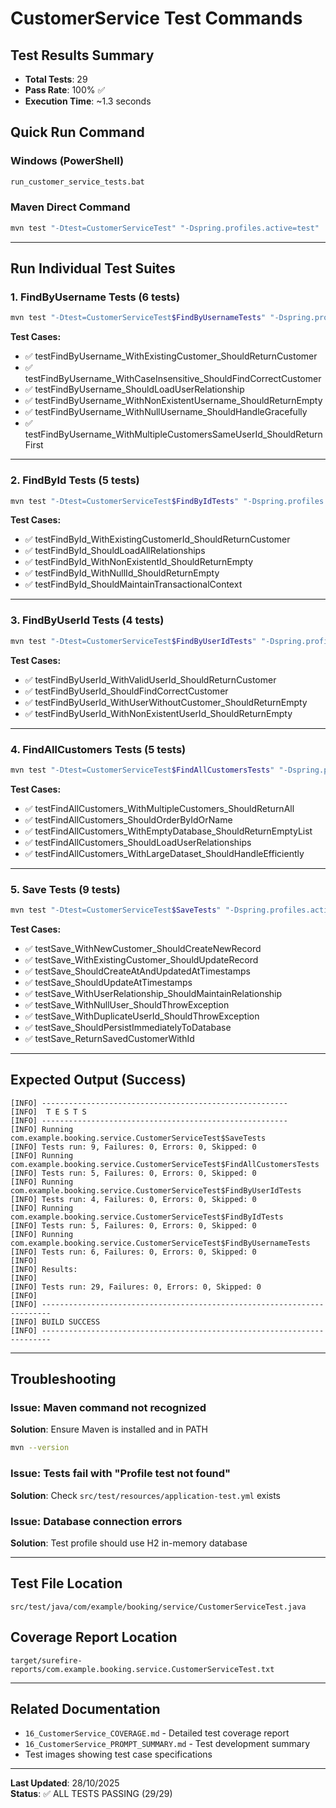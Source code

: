 # CustomerService Test Commands

## Test Results Summary
- **Total Tests**: 29
- **Pass Rate**: 100% ✅
- **Execution Time**: ~1.3 seconds

## Quick Run Command

### Windows (PowerShell)
```bash
run_customer_service_tests.bat
```

### Maven Direct Command
```bash
mvn test "-Dtest=CustomerServiceTest" "-Dspring.profiles.active=test"
```

---

## Run Individual Test Suites

### 1. FindByUsername Tests (6 tests)
```bash
mvn test "-Dtest=CustomerServiceTest$FindByUsernameTests" "-Dspring.profiles.active=test"
```

**Test Cases:**
- ✅ testFindByUsername_WithExistingCustomer_ShouldReturnCustomer
- ✅ testFindByUsername_WithCaseInsensitive_ShouldFindCorrectCustomer
- ✅ testFindByUsername_ShouldLoadUserRelationship
- ✅ testFindByUsername_WithNonExistentUsername_ShouldReturnEmpty
- ✅ testFindByUsername_WithNullUsername_ShouldHandleGracefully
- ✅ testFindByUsername_WithMultipleCustomersSameUserId_ShouldReturnFirst

---

### 2. FindById Tests (5 tests)
```bash
mvn test "-Dtest=CustomerServiceTest$FindByIdTests" "-Dspring.profiles.active=test"
```

**Test Cases:**
- ✅ testFindById_WithExistingCustomerId_ShouldReturnCustomer
- ✅ testFindById_ShouldLoadAllRelationships
- ✅ testFindById_WithNonExistentId_ShouldReturnEmpty
- ✅ testFindById_WithNullId_ShouldReturnEmpty
- ✅ testFindById_ShouldMaintainTransactionalContext

---

### 3. FindByUserId Tests (4 tests)
```bash
mvn test "-Dtest=CustomerServiceTest$FindByUserIdTests" "-Dspring.profiles.active=test"
```

**Test Cases:**
- ✅ testFindByUserId_WithValidUserId_ShouldReturnCustomer
- ✅ testFindByUserId_ShouldFindCorrectCustomer
- ✅ testFindByUserId_WithUserWithoutCustomer_ShouldReturnEmpty
- ✅ testFindByUserId_WithNonExistentUserId_ShouldReturnEmpty

---

### 4. FindAllCustomers Tests (5 tests)
```bash
mvn test "-Dtest=CustomerServiceTest$FindAllCustomersTests" "-Dspring.profiles.active=test"
```

**Test Cases:**
- ✅ testFindAllCustomers_WithMultipleCustomers_ShouldReturnAll
- ✅ testFindAllCustomers_ShouldOrderByIdOrName
- ✅ testFindAllCustomers_WithEmptyDatabase_ShouldReturnEmptyList
- ✅ testFindAllCustomers_ShouldLoadUserRelationships
- ✅ testFindAllCustomers_WithLargeDataset_ShouldHandleEfficiently

---

### 5. Save Tests (9 tests)
```bash
mvn test "-Dtest=CustomerServiceTest$SaveTests" "-Dspring.profiles.active=test"
```

**Test Cases:**
- ✅ testSave_WithNewCustomer_ShouldCreateNewRecord
- ✅ testSave_WithExistingCustomer_ShouldUpdateRecord
- ✅ testSave_ShouldCreateAtAndUpdatedAtTimestamps
- ✅ testSave_ShouldUpdateAtTimestamps
- ✅ testSave_WithUserRelationship_ShouldMaintainRelationship
- ✅ testSave_WithNullUser_ShouldThrowException
- ✅ testSave_WithDuplicateUserId_ShouldThrowException
- ✅ testSave_ShouldPersistImmediatelyToDatabase
- ✅ testSave_ReturnSavedCustomerWithId

---

## Expected Output (Success)

```
[INFO] -------------------------------------------------------
[INFO]  T E S T S
[INFO] -------------------------------------------------------
[INFO] Running com.example.booking.service.CustomerServiceTest$SaveTests
[INFO] Tests run: 9, Failures: 0, Errors: 0, Skipped: 0
[INFO] Running com.example.booking.service.CustomerServiceTest$FindAllCustomersTests
[INFO] Tests run: 5, Failures: 0, Errors: 0, Skipped: 0
[INFO] Running com.example.booking.service.CustomerServiceTest$FindByUserIdTests
[INFO] Tests run: 4, Failures: 0, Errors: 0, Skipped: 0
[INFO] Running com.example.booking.service.CustomerServiceTest$FindByIdTests
[INFO] Tests run: 5, Failures: 0, Errors: 0, Skipped: 0
[INFO] Running com.example.booking.service.CustomerServiceTest$FindByUsernameTests
[INFO] Tests run: 6, Failures: 0, Errors: 0, Skipped: 0
[INFO] 
[INFO] Results:
[INFO] 
[INFO] Tests run: 29, Failures: 0, Errors: 0, Skipped: 0
[INFO] 
[INFO] ------------------------------------------------------------------------
[INFO] BUILD SUCCESS
[INFO] ------------------------------------------------------------------------
```

---

## Troubleshooting

### Issue: Maven command not recognized
**Solution**: Ensure Maven is installed and in PATH
```bash
mvn --version
```

### Issue: Tests fail with "Profile test not found"
**Solution**: Check `src/test/resources/application-test.yml` exists

### Issue: Database connection errors
**Solution**: Test profile should use H2 in-memory database

---

## Test File Location
```
src/test/java/com/example/booking/service/CustomerServiceTest.java
```

## Coverage Report Location
```
target/surefire-reports/com.example.booking.service.CustomerServiceTest.txt
```

---

## Related Documentation
- `16_CustomerService_COVERAGE.md` - Detailed test coverage report
- `16_CustomerService_PROMPT_SUMMARY.md` - Test development summary
- Test images showing test case specifications

---

**Last Updated**: 28/10/2025  
**Status**: ✅ ALL TESTS PASSING (29/29)




